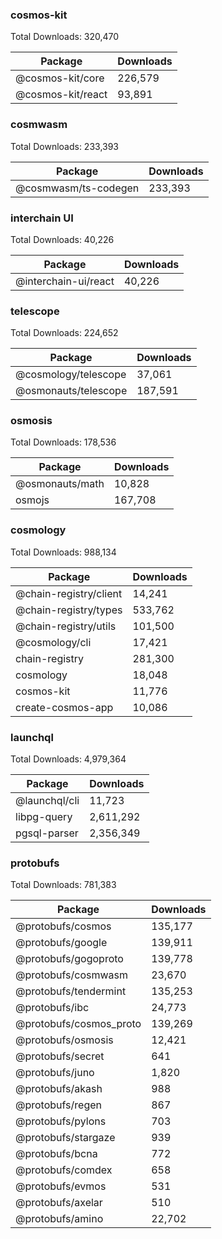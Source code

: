 ### cosmos-kit
Total Downloads: 320,470

| Package | Downloads |
| ------- | --------- |
| @cosmos-kit/core | 226,579 |
| @cosmos-kit/react | 93,891 |

### cosmwasm
Total Downloads: 233,393

| Package | Downloads |
| ------- | --------- |
| @cosmwasm/ts-codegen | 233,393 |

### interchain UI
Total Downloads: 40,226

| Package | Downloads |
| ------- | --------- |
| @interchain-ui/react | 40,226 |

### telescope
Total Downloads: 224,652

| Package | Downloads |
| ------- | --------- |
| @cosmology/telescope | 37,061 |
| @osmonauts/telescope | 187,591 |

### osmosis
Total Downloads: 178,536

| Package | Downloads |
| ------- | --------- |
| @osmonauts/math | 10,828 |
| osmojs | 167,708 |

### cosmology
Total Downloads: 988,134

| Package | Downloads |
| ------- | --------- |
| @chain-registry/client | 14,241 |
| @chain-registry/types | 533,762 |
| @chain-registry/utils | 101,500 |
| @cosmology/cli | 17,421 |
| chain-registry | 281,300 |
| cosmology | 18,048 |
| cosmos-kit | 11,776 |
| create-cosmos-app | 10,086 |

### launchql
Total Downloads: 4,979,364

| Package | Downloads |
| ------- | --------- |
| @launchql/cli | 11,723 |
| libpg-query | 2,611,292 |
| pgsql-parser | 2,356,349 |

### protobufs
Total Downloads: 781,383

| Package | Downloads |
| ------- | --------- |
| @protobufs/cosmos | 135,177 |
| @protobufs/google | 139,911 |
| @protobufs/gogoproto | 139,778 |
| @protobufs/cosmwasm | 23,670 |
| @protobufs/tendermint | 135,253 |
| @protobufs/ibc | 24,773 |
| @protobufs/cosmos_proto | 139,269 |
| @protobufs/osmosis | 12,421 |
| @protobufs/secret | 641 |
| @protobufs/juno | 1,820 |
| @protobufs/akash | 988 |
| @protobufs/regen | 867 |
| @protobufs/pylons | 703 |
| @protobufs/stargaze | 939 |
| @protobufs/bcna | 772 |
| @protobufs/comdex | 658 |
| @protobufs/evmos | 531 |
| @protobufs/axelar | 510 |
| @protobufs/amino | 22,702 |


